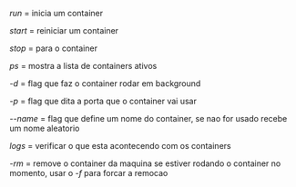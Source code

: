 *run* = inicia um container

*start* = reiniciar um container

*stop* = para o container

*ps* = mostra a lista de containers ativos

*-d* = flag que faz o container rodar em background

*-p* = flag que dita a porta que o container vai usar

*--name* = flag que define um nome do container, se nao for usado recebe um nome aleatorio

*logs* = verificar o que esta acontecendo com os containers

*-rm* = remove o container da maquina
    se estiver rodando o container no momento, usar o *-f* para forcar a remocao

